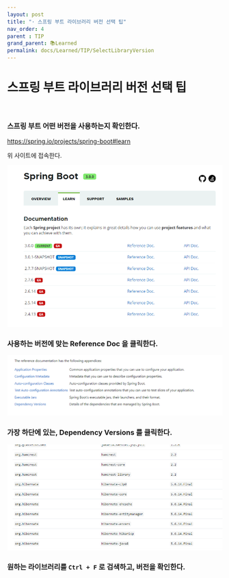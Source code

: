 ```yaml
---
layout: post
title: "· 스프링 부트 라이브러리 버전 선택 팁"
nav_order: 4
parent : TIP
grand_parent: 📚Learned
permalink: docs/Learned/TIP/SelectLibraryVersion
---
```


# 스프링 부트 라이브러리 버전 선택 팁

<br>

###  스프링 부트 어떤 버전을 사용하는지 확인한다.

https://spring.io/projects/spring-boot#learn

위 사이트에 접속한다.

<p align="center">
<img src="https://raw.githubusercontent.com/buinq/imageServer/main/img/image-20221130165829899.png" alt="image-20221130165829899" style="zoom:67%;" />
</p>



### 사용하는 버전에 맞는 **Reference Doc** 을 클릭한다.



<p align="center">
<img src="https://raw.githubusercontent.com/buinq/imageServer/main/img/image-20221130165948297.png" alt="image-20221130165948297" style="zoom:67%;" /></p>


### 가장 하단에 있는, **Dependency Versions** 를 클릭한다.



<p align="center">
<img src="https://raw.githubusercontent.com/buinq/imageServer/main/img/image-20221130170103080.png" alt="image-20221130170103080" style="zoom:67%;" />
</p>

### 원하는 라이브러리를 `Ctrl + F` 로 검색하고, 버전을 확인한다.